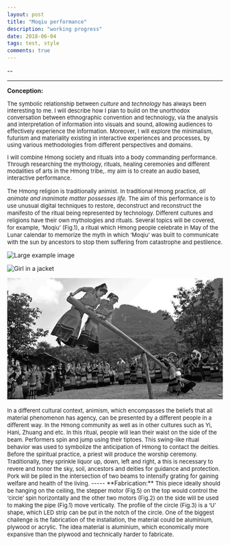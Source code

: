 ```yaml
---
layout: post
title: "Moqiu performance"
description: "working progress"
date: 2018-06-04
tags: test, style
comments: true
---
```


--

-----

**Conception:**
<font size="2">

The symbolic relationship between *culture* and *technology* has always been interesting to me. I will describe how I plan to build on the unorthodox conversation between ethnographic convention and technology, via the analysis and interpretation of information into visuals and sound, allowing audiences to effectively experience the information. Moreover, I will explore the minimalism, futurism and materiality existing in interactive experiences and processes, by using various methodologies from different perspectives and domains.

I will combine Hmong society and rituals into a body commanding performance. Through researching the mythology, rituals, healing ceremonies and different modalities of arts in the Hmong tribe,. my aim is to create an audio based, interactive performance.

The Hmong religion is traditionally animist. In traditional Hmong practice, *all animate and inanimate matter possesses life.* The aim of this performance is to use unusual digital techniques to restore, deconstruct and reconstruct the manifesto of the ritual being represented by technology. Different cultures and religions have their own mythologies and rituals. Several topics will be covered, for example, ‘Moqiu’ (Fig.1), a ritual which Hmong people celebrate in May of the Lunar calendar to memorize the myth in which ‘Moqiu’ was built to communicate with the sun by ancestors to stop them suffering from catastrophe and pestilence.
</font>

![Large example image](http://placehold.it/800x400 "Large example image")

<img src="/friendred_blog/assets/images/moqiu.jpg" alt="Girl in a jacket" width="500">

![Large example image](/assets/images/moqiu.jpg "Large example image")

<font size="2">
In a different cultural context, animism, which encompasses the beliefs that all material phenomenon has agency, can be presented by a different people in a different way. In the Hmong community as well as in other cultures such as Yi, Hani, Zhuang and etc. In this ritual, people will lean their waist on the side of the beam. Performers spin and jump using their tiptoes. This swing-like ritual behavior was used to symbolize the anticipation of Hmong to contact the deities.  Before the spiritual practice, a priest will produce the worship ceremony. Traditionally, they sprinkle liquor up, down, left and right, a this is necessary to revere and honor the sky, soil, ancestors and deities for guidance and protection. Pork will be piled in the intersection of two beams to intensify grating for gaining welfare and health of the living.
</font>
-----
**Fabrication:**
<font size="2">
This piece ideally should be hanging on the ceiling, the stepper motor (Fig.5) on the top would control the ‘circle’ spin horizontally and the other two motors (Fig.2) on the side will be used to making the pipe (Fig.1) move vertically. The profile of the circle (Fig.3) is a ‘U’ shape, which LED strip can be put in the notch of the circle.
One of the biggest challenge is the fabrication of the installation, the material could be aluminium, plywood or acrylic. The idea material is aluminium, which economically more expansive than the plywood and technically harder to fabricate.
</font>
